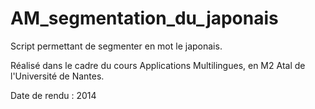 AM_segmentation_du_japonais
===========================

Script permettant de segmenter en mot le japonais.

Réalisé dans le cadre du cours Applications Multilingues, en M2 Atal de l'Université de Nantes.

Date de rendu : 2014
